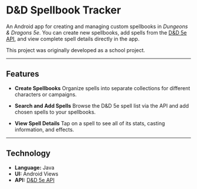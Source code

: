 # D\&D Spellbook Tracker

An Android app for creating and managing custom spellbooks in *Dungeons & Dragons 5e*.
You can create new spellbooks, add spells from the [D\&D 5e API](https://www.dnd5eapi.co), and view complete spell details directly in the app.

This project was originally developed as a school project.

---

## Features

* **Create Spellbooks**
  Organize spells into separate collections for different characters or campaigns.

* **Search and Add Spells**
  Browse the D\&D 5e spell list via the API and add chosen spells to your spellbooks.

* **View Spell Details**
  Tap on a spell to see all of its stats, casting information, and effects.

---

## Technology

* **Language:** Java
* **UI:** Android Views
* **API:** [D\&D 5e API](https://www.dnd5eapi.co)


